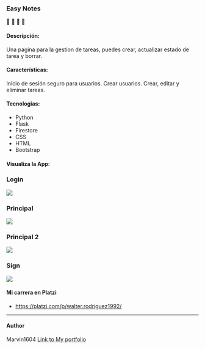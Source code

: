 ### Easy Notes
📝 💚  🐍  🚀

#### Descripción:
Una pagina para la gestion de tareas, puedes crear, actualizar estado de tarea y borrar.

#### Características: 
Inicio de sesión seguro para usuarios. 
Crear usuarios.
Crear, editar y eliminar tareas.
#### Tecnologias:
- Python
- Flask
- Firestore
- CSS
- HTML
- Bootstrap

#### Visualiza la App:

### Login
![](https://github.com/marvin1604/easy-notes/blob/main/app/static/images/log.JPG)
### Principal
![](https://github.com/marvin1604/easy-notes/blob/main/app/static/images/principal1.JPG)
### Principal 2
![](https://github.com/marvin1604/easy-notes/blob/main/app/static/images/principal2.JPG)
### Sign
![](https://github.com/marvin1604/easy-notes/blob/main/app/static/images/register.JPG)

#### Mi carrera en Platzi
- https://platzi.com/p/walter.rodriguez1992/

------------
#### Author
Marvin1604
[Link to My portfolio](https://marvin1604.github.io/Hyperblog/)<br>
